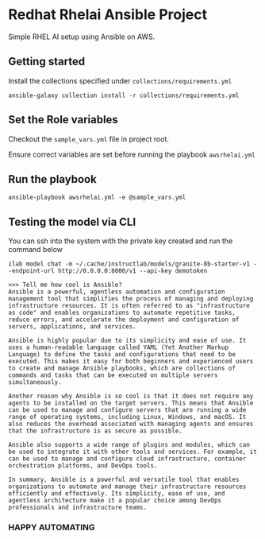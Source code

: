 # Redhat Rhelai Ansible Project

Simple RHEL AI setup using Ansible on AWS.

## Getting started
Install the collections specified under `collections/requirements.yml`
```
ansible-galaxy collection install -r collections/requirements.yml
```

## Set the Role variables

Checkout the `sample_vars.yml` file in project root.

Ensure correct variables are set before running the playbook `awsrhelai.yml`

## Run the playbook

```
ansible-playbook awsrhelai.yml -e @sample_vars.yml
```

## Testing the model via CLI
You can ssh into the system with the private key created and run the command below
```
ilab model chat -m ~/.cache/instructlab/models/granite-8b-starter-v1 --endpoint-url http://0.0.0.0:8000/v1 --api-key demotoken
```

```
>>> Tell me how cool is Ansible?   
Ansible is a powerful, agentless automation and configuration management tool that simplifies the process of managing and deploying infrastructure resources. It is often referred to as "infrastructure as code" and enables organizations to automate repetitive tasks, reduce errors, and accelerate the deployment and configuration of servers, applications, and services.

Ansible is highly popular due to its simplicity and ease of use. It uses a human-readable language called YAML (Yet Another Markup Language) to define the tasks and configurations that need to be executed. This makes it easy for both beginners and experienced users to create and manage Ansible playbooks, which are collections of commands and tasks that can be executed on multiple servers simultaneously.

Another reason why Ansible is so cool is that it does not require any agents to be installed on the target servers. This means that Ansible can be used to manage and configure servers that are running a wide range of operating systems, including Linux, Windows, and macOS. It also reduces the overhead associated with managing agents and ensures that the infrastructure is as secure as possible.

Ansible also supports a wide range of plugins and modules, which can be used to integrate it with other tools and services. For example, it can be used to manage and configure cloud infrastructure, container orchestration platforms, and DevOps tools.

In summary, Ansible is a powerful and versatile tool that enables organizations to automate and manage their infrastructure resources efficiently and effectively. Its simplicity, ease of use, and agentless architecture make it a popular choice among DevOps professionals and infrastructure teams.
```

### HAPPY AUTOMATING ###
